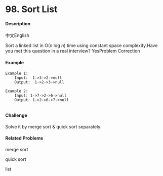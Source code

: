 # 98. Sort List

#### Description

中文English

Sort a linked list in O\(_n_ log _n_\) time using constant space complexity.Have you met this question in a real interview?  YesProblem Correction

#### Example

```text
Example 1:
	Input:  1->3->2->null
	Output:  1->2->3->null

Example 2:
	Input: 1->7->2->6->null
	Output: 1->2->6->7->null
	
```

#### Challenge

Solve it by merge sort & quick sort separately.

#### Related Problems

merge sort

quick sort

list




